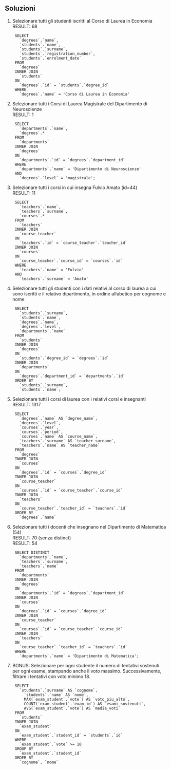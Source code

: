 ## Soluzioni

1. Selezionare tutti gli studenti iscritti al Corso di Laurea in Economia    
RESULT: 68

        SELECT 
          `degrees`.`name`,     
          `students`.`name`,      
          `students`.`surname`,     
          `students`.`registration_number`,     
          `students`.`enrolment_date`     
        FROM 
          `degrees`      
        INNER JOIN 
          `students`     
        ON 
          `degrees`.`id` = `students`.`degree_id`      
        WHERE 
          `degrees`.`name` = 'Corso di Laurea in Economia'      

2. Selezionare tutti i Corsi di Laurea Magistrale del Dipartimento di Neuroscienze    
RESULT: 1    

        SELECT    
          `departments`.`name`,   
          `degrees`.*   
        FROM    
          `departments`   
        INNER JOIN    
          `degrees`   
        ON    
          `departments`.`id` = `degrees`.`department_id`    
        WHERE     
          `departments`.`name` = 'Dipartimento di Neuroscienze'   
        AND   
          `degrees`.`level` = 'magistrale';   
            
3. Selezionare tutti i corsi in cui insegna Fulvio Amato (id=44)  
RESULT: 11

        SELECT    
          `teachers`.`name`,    
          `teachers`.`surname`,   
          `courses`.*   
        FROM    
          `teachers`    
        INNER JOIN    
          `course_teacher`    
        ON    
          `teachers`.`id` = `course_teacher`.`teacher_id`   
        INNER JOIN    
          `courses`   
        ON    
          `course_teacher`.`course_id` = `courses`.`id`   
        WHERE   
          `teachers`.`name` = 'Fulvio'    
        AND   
          `teachers`.`surname` = 'Amato'    

4. Selezionare tutti gli studenti con i dati relativi al corso di laurea a cui sono iscritti e il relativo dipartimento, in ordine alfabetico per cognome e nome

        SELECT    
          `students`.`surname`,   
          `students`.`name`,    
          `degrees`.`name`,   
          `degrees`.`level`,      
          `departments`.`name`     
        FROM    
          `students`    
        INNER JOIN    
          `degrees`   
        ON    
          `students`.`degree_id` = `degrees`.`id`   
        INNER JOIN    
          `departments`   
        ON    
          `degrees`.`department_id` = `departments`.`id`    
        ORDER BY    
          `students`.`surname`,   
          `students`.`name`;    

5. Selezionare tutti i corsi di laurea con i relativi corsi e insegnanti    
RESULT: 1317 

        SELECT    
          `degrees`.`name` AS `degree_name`,    
          `degrees`.`level`,    
          `courses`.`year`,   
          `courses`.`period`,   
          `courses`.`name` AS `course_name`,    
          `teachers`.`surname` AS `teacher_surname`,	    
          `teachers`.`name` AS `teacher_name`   
        FROM    
          `degrees`   
        INNER JOIN    
          `courses`   
        ON    
          `degrees`.`id` = `courses`.`degree_id`    
        INNER JOIN    
          `course_teacher`    
        ON    
          `courses`.`id` = `course_teacher`.`course_id`   
        INNER JOIN    
          `teachers`    
        ON    
          `course_teacher`.`teacher_id` = `teachers`.`id`   
        ORDER BY    
          `degrees`.`name`    

6. Selezionare tutti i docenti che insegnano nel Dipartimento di Matematica (54)  
RESULT: 70 (senza distinct)    
RESULT: 54    

        SELECT DISTINCT  
          `departments`.`name`,   
          `teachers`.`surname`,   
          `teachers`.`name`   
        FROM    
          `departments`   
        INNER JOIN    
          `degrees`   
        ON    
          `departments`.`id` = `degrees`.`department_id`    
        INNER JOIN    
          `courses`   
        ON    
          `degrees`.`id` = `courses`.`degree_id`    
        INNER JOIN    
          `course_teacher`    
        ON    
          `courses`.`id` = `course_teacher`.`course_id`   
        INNER JOIN    
          `teachers`    
        ON    
          `course_teacher`.`teacher_id` = `teachers`.`id`   
        WHERE   
          `departments`.`name` = 'Dipartimento di Matematica';  

7. BONUS: Selezionare per ogni studente il numero di tentativi sostenuti
per ogni esame, stampando anche il voto massimo. Successivamente,
filtrare i tentativi con voto minimo 18.      

        SELECT    
          `students`.`surname` AS `cognome`,    
            `students`.`name` AS `nome`,    
            MAX(`exam_student`.`vote`) AS `voto_piu_alto`,    
            COUNT(`exam_student`.`exam_id`) AS `esami_sostenuti`,   
            AVG(`exam_student`.`vote`) AS `media_voti`    
        FROM    
          `students`    
        INNER JOIN    
          `exam_student`    
        ON    
          `exam_student`.`student_id` = `students`.`id`   
        WHERE     
          `exam_student`.`vote` >= 18   
        GROUP BY    
          `exam_student`.`student_id`     
        ORDER BY    
          `cognome`, `nome`   
